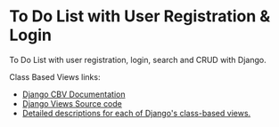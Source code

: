 # To Do List with User Registration & Login

To Do List with user registration, login, search and CRUD with Django.

Class Based Views links:

- [Django CBV Documentation](https://docs.djangoproject.com/en/4.0/ref/class-based-views/)
- [Django Views Source code](https://github.com/django/django/tree/master/django/views/generic)
- [Detailed descriptions for each of Django's class-based views.](http://ccbv.co.uk/)
